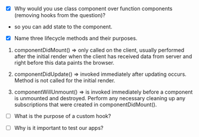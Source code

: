 - [x] Why would you use class component over function components (removing hooks from the question)?

* so you can add state to the component.

- [x] Name three lifecycle methods and their purposes.

1. componentDidMount() => only called on the client, usually performed after the initial render when the client has received data from server and right before this data paints the browser.

1. componentDidUpdate() => invoked immediately after updating occurs. Method is not called for the initial render.

1. componentWillUnmount() => is invoked immediately before a component is unmounted and destroyed. Perform any necessary cleaning up any subscriptions that were created in componentDidMount().

- [ ] What is the purpose of a custom hook?

* [ ] Why is it important to test our apps?
